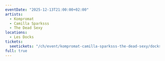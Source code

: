 ```yaml
---
eventDate: "2025-12-13T21:00:00+02:00"
artists:
  - Kompromat
  - Camilla Sparksss
  - The Dead Sexy
locations:
  - Les Docks
tickets:
  seetickets: "/ch/event/kompromat-camilla-sparksss-the-dead-sexy/docks/3407538"
full: true
---
```

